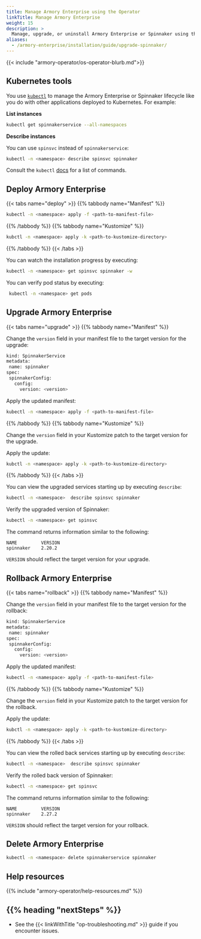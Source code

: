 ```yaml
---
title: Manage Armory Enterprise using the Operator
linkTitle: Manage Armory Enterprise
weight: 15
description: >
  Manage, upgrade, or uninstall Armory Enterprise or Spinnaker using the Operator.
aliases:
  - /armory-enterprise/installation/guide/upgrade-spinnaker/
---
```


{{< include "armory-operator/os-operator-blurb.md">}}

## Kubernetes tools

You use [`kubectl`](https://kubernetes.io/docs/reference/kubectl/) to manage the Armory Enterprise or Spinnaker lifecycle like you do with other applications deployed to Kubernetes. For example:

**List instances**

```bash
kubectl get spinnakerservice --all-namespaces
```

**Describe instances**

You can use `spinsvc` instead of `spinnakerservice`:

```bash
kubectl -n <namespace> describe spinsvc spinnaker
```

Consult the `kubectl` [docs](https://kubernetes.io/docs/reference/kubectl/) for a list of commands.

## Deploy Armory Enterprise

{{< tabs name="deploy" >}}
{{% tabbody name="Manifest" %}}

```bash
kubectl -n <namespace> apply -f <path-to-manifest-file>
```

{{% /tabbody %}}
{{% tabbody name="Kustomize" %}}

```bash
kubctl -n <namespace> apply -k <path-to-kustomize-directory>
```

{{% /tabbody %}}
{{< /tabs >}}

You can watch the installation progress by executing:

```bash
kubectl -n <namespace> get spinsvc spinnaker -w
```

You can verify pod status by executing:

```bash
 kubectl -n <namespace> get pods
 ```

## Upgrade Armory Enterprise

{{< tabs name="upgrade" >}}
{{% tabbody name="Manifest" %}}

Change the `version` field in your manifest file to the target version for the upgrade:

```bash
kind: SpinnakerService
metadata:
 name: spinnaker
spec:
 spinnakerConfig:
   config:
     version: <version>
```

Apply the updated manifest:

```bash
kubectl -n <namespace> apply -f <path-to-manifest-file>
```

{{% /tabbody %}}
{{% tabbody name="Kustomize" %}}

Change the `version` field in your Kustomize patch to the target version for the upgrade.

Apply the update:

```bash
kubctl -n <namespace> apply -k <path-to-kustomize-directory>
```

{{% /tabbody %}}
{{< /tabs >}}

You can view the upgraded services starting up by executing `describe`:

```bash
kubectl -n <namespace>  describe spinsvc spinnaker
```

Verify the upgraded version of Spinnaker:

```bash
kubectl -n <namespace> get spinsvc
```

The command returns information similar to the following:

```
NAME         VERSION
spinnaker    2.20.2
```

`VERSION` should reflect the target version for your upgrade.

## Rollback Armory Enterprise

{{< tabs name="rollback" >}}
{{% tabbody name="Manifest" %}}

Change the `version` field in your manifest file to the target version for the rollback:

```bash
kind: SpinnakerService
metadata:
 name: spinnaker
spec:
 spinnakerConfig:
   config:
     version: <version>
```

Apply the updated manifest:

```bash
kubectl -n <namespace> apply -f <path-to-manifest-file>
```

{{% /tabbody %}}
{{% tabbody name="Kustomize" %}}

Change the `version` field in your Kustomize patch to the target version for the rollback.

Apply the update:

```bash
kubctl -n <namespace> apply -k <path-to-kustomize-directory>
```

{{% /tabbody %}}
{{< /tabs >}}

You can view the rolled back services starting up by executing `describe`:

```bash
kubectl -n <namespace>  describe spinsvc spinnaker
```

Verify the rolled back version of Spinnaker:

```bash
kubectl -n <namespace> get spinsvc
```

The command returns information similar to the following:

```
NAME         VERSION
spinnaker    2.27.2
```

`VERSION` should reflect the target version for your rollback.


## Delete Armory Enterprise

```bash
kubectl -n <namespace> delete spinnakerservice spinnaker
```

## Help resources

{{% include "armory-operator/help-resources.md" %}}

## {{% heading "nextSteps" %}}

* See the {{< linkWithTitle "op-troubleshooting.md" >}} guide if you encounter issues.
